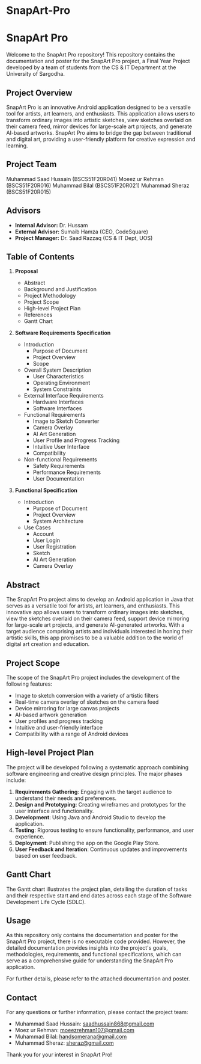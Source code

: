 # SnapArt-Pro
# SnapArt Pro

Welcome to the SnapArt Pro repository! This repository contains the documentation and poster for the SnapArt Pro project, a Final Year Project developed by a team of students from the CS & IT Department at the University of Sargodha.

## Project Overview

SnapArt Pro is an innovative Android application designed to be a versatile tool for artists, art learners, and enthusiasts. This application allows users to transform ordinary images into artistic sketches, view sketches overlaid on their camera feed, mirror devices for large-scale art projects, and generate AI-based artworks. SnapArt Pro aims to bridge the gap between traditional and digital art, providing a user-friendly platform for creative expression and learning.

## Project Team

Muhammad Saad Hussain (BSCS51F20R041)
Moeez ur Rehman (BSCS51F20R016)
Muhammad Bilal (BSCS51F20R021)
Muhammad Sheraz (BSCS51F20R015)

## Advisors

- **Internal Advisor:** Dr. Hussam
- **External Advisor:** Sumaib Hamza (CEO, CodeSquare)
- **Project Manager:** Dr. Saad Razzaq (CS & IT Dept, UOS)

## Table of Contents

1. **Proposal**
   - Abstract
   - Background and Justification
   - Project Methodology
   - Project Scope
   - High-level Project Plan
   - References
   - Gantt Chart

2. **Software Requirements Specification**
   - Introduction
     - Purpose of Document
     - Project Overview
     - Scope
   - Overall System Description
     - User Characteristics
     - Operating Environment
     - System Constraints
   - External Interface Requirements
     - Hardware Interfaces
     - Software Interfaces
   - Functional Requirements
     - Image to Sketch Converter
     - Camera Overlay
     - AI Art Generation
     - User Profile and Progress Tracking
     - Intuitive User Interface
     - Compatibility
   - Non-functional Requirements
     - Safety Requirements
     - Performance Requirements
     - User Documentation

3. **Functional Specification**
   - Introduction
     - Purpose of Document
     - Project Overview
     - System Architecture
   - Use Cases
     - Account
     - User Login
     - User Registration
     - Sketch
     - AI Art Generation
     - Camera Overlay

## Abstract

The SnapArt Pro project aims to develop an Android application in Java that serves as a versatile tool for artists, art learners, and enthusiasts. This innovative app allows users to transform ordinary images into sketches, view the sketches overlaid on their camera feed, support device mirroring for large-scale art projects, and generate AI-generated artworks. With a target audience comprising artists and individuals interested in honing their artistic skills, this app promises to be a valuable addition to the world of digital art creation and education.

## Project Scope

The scope of the SnapArt Pro project includes the development of the following features:
- Image to sketch conversion with a variety of artistic filters
- Real-time camera overlay of sketches on the camera feed
- Device mirroring for large canvas projects
- AI-based artwork generation
- User profiles and progress tracking
- Intuitive and user-friendly interface
- Compatibility with a range of Android devices

## High-level Project Plan

The project will be developed following a systematic approach combining software engineering and creative design principles. The major phases include:

1. **Requirements Gathering**: Engaging with the target audience to understand their needs and preferences.
2. **Design and Prototyping**: Creating wireframes and prototypes for the user interface and functionality.
3. **Development**: Using Java and Android Studio to develop the application.
4. **Testing**: Rigorous testing to ensure functionality, performance, and user experience.
5. **Deployment**: Publishing the app on the Google Play Store.
6. **User Feedback and Iteration**: Continuous updates and improvements based on user feedback.

## Gantt Chart

The Gantt chart illustrates the project plan, detailing the duration of tasks and their respective start and end dates across each stage of the Software Development Life Cycle (SDLC).

## Usage

As this repository only contains the documentation and poster for the SnapArt Pro project, there is no executable code provided. However, the detailed documentation provides insights into the project's goals, methodologies, requirements, and functional specifications, which can serve as a comprehensive guide for understanding the SnapArt Pro application.

For further details, please refer to the attached documentation and poster.

## Contact

For any questions or further information, please contact the project team:

- Muhammad Saad Hussain: saadhussain868@gmail.com
- Moez ur Rehman: moeezrehman107@gmail.com
- Muhammad Bilal: handsomerana@gmail.com
- Muhammad Sheraz: sheraz@gmail.com

Thank you for your interest in SnapArt Pro!

